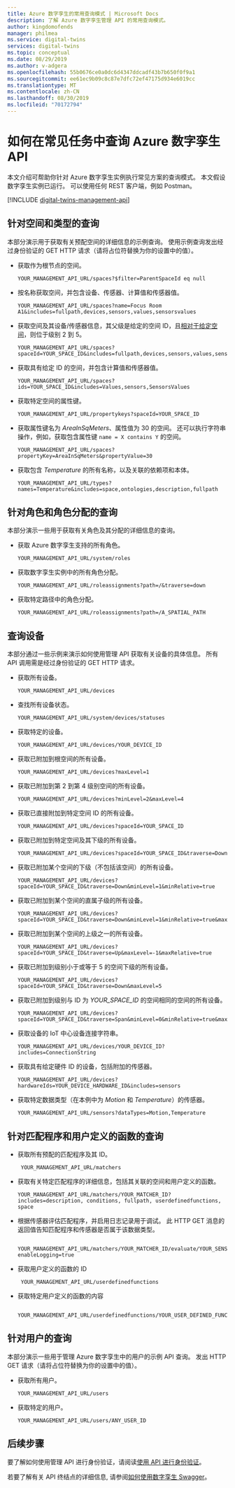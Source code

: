 ```yaml
---
title: Azure 数字孪生的常用查询模式 | Microsoft Docs
description: 了解 Azure 数字孪生管理 API 的常用查询模式。
author: kingdomofends
manager: philmea
ms.service: digital-twins
services: digital-twins
ms.topic: conceptual
ms.date: 08/29/2019
ms.author: v-adgera
ms.openlocfilehash: 55b0676ce0a0dc6d4347ddcadf43b7b650f0f9a1
ms.sourcegitcommit: ee61ec9b09c8c87e7dfc72ef47175d934e6019cc
ms.translationtype: MT
ms.contentlocale: zh-CN
ms.lasthandoff: 08/30/2019
ms.locfileid: "70172794"
---
```

# <a name="how-to-query-azure-digital-twins-apis-for-common-tasks"></a>如何在常见任务中查询 Azure 数字孪生 API

本文介绍可帮助你针对 Azure 数字孪生实例执行常见方案的查询模式。 本文假设数字孪生实例已运行。 可以使用任何 REST 客户端，例如 Postman。 

[!INCLUDE [digital-twins-management-api](../../includes/digital-twins-management-api.md)]


## <a name="queries-for-spaces-and-types"></a>针对空间和类型的查询

本部分演示用于获取有关预配空间的详细信息的示例查询。 使用示例查询发出经过身份验证的 GET HTTP 请求（请将占位符替换为你的设置中的值）。 

- 获取作为根节点的空间。

    ```plaintext
    YOUR_MANAGEMENT_API_URL/spaces?$filter=ParentSpaceId eq null
    ```

- 按名称获取空间，并包含设备、传感器、计算值和传感器值。 

    ```plaintext
    YOUR_MANAGEMENT_API_URL/spaces?name=Focus Room A1&includes=fullpath,devices,sensors,values,sensorsvalues
    ```

- 获取空间及其设备/传感器信息，其父级是给定的空间 ID，且[相对于给定空间](how-to-navigate-apis.md#api-navigation)，则位于级别 2 到 5。 

    ```plaintext
    YOUR_MANAGEMENT_API_URL/spaces?spaceId=YOUR_SPACE_ID&includes=fullpath,devices,sensors,values,sensorsvalues&traverse=Down&minLevel=1&minRelative=true&maxLevel=5&maxRelative=true
    ```

- 获取具有给定 ID 的空间，并包含计算值和传感器值。

    ```plaintext
    YOUR_MANAGEMENT_API_URL/spaces?ids=YOUR_SPACE_ID&includes=Values,sensors,SensorsValues
    ```

- 获取特定空间的属性键。

    ```plaintext
    YOUR_MANAGEMENT_API_URL/propertykeys?spaceId=YOUR_SPACE_ID
    ```

- 获取属性键名为 *AreaInSqMeters*、属性值为 30 的空间。 还可以执行字符串操作，例如，获取包含属性键 `name = X contains Y` 的空间。

    ```plaintext
    YOUR_MANAGEMENT_API_URL/spaces?propertyKey=AreaInSqMeters&propertyValue=30
    ```

- 获取包含 *Temperature* 的所有名称，以及关联的依赖项和本体。

    ```plaintext
    YOUR_MANAGEMENT_API_URL/types?names=Temperature&includes=space,ontologies,description,fullpath
    ```


## <a name="queries-for-roles-and-role-assignments"></a>针对角色和角色分配的查询

本部分演示一些用于获取有关角色及其分配的详细信息的查询。 

- 获取 Azure 数字孪生支持的所有角色。

    ```plaintext
    YOUR_MANAGEMENT_API_URL/system/roles
    ```

- 获取数字孪生实例中的所有角色分配。 

    ```plaintext
    YOUR_MANAGEMENT_API_URL/roleassignments?path=/&traverse=down
    ```

- 获取特定路径中的角色分配。

    ```plaintext
    YOUR_MANAGEMENT_API_URL/roleassignments?path=/A_SPATIAL_PATH
    ```

## <a name="queries-for-devices"></a>查询设备

本部分通过一些示例来演示如何使用管理 API 获取有关设备的具体信息。 所有 API 调用需是经过身份验证的 GET HTTP 请求。

- 获取所有设备。

    ```plaintext
    YOUR_MANAGEMENT_API_URL/devices
    ```

- 查找所有设备状态。

    ```plaintext
    YOUR_MANAGEMENT_API_URL/system/devices/statuses
    ```

- 获取特定的设备。

    ```plaintext
    YOUR_MANAGEMENT_API_URL/devices/YOUR_DEVICE_ID
    ```

- 获取已附加到根空间的所有设备。

    ```plaintext
    YOUR_MANAGEMENT_API_URL/devices?maxLevel=1
    ```

- 获取已附加到第 2 到第 4 级别空间的所有设备。

    ```plaintext
    YOUR_MANAGEMENT_API_URL/devices?minLevel=2&maxLevel=4
    ```

- 获取已直接附加到特定空间 ID 的所有设备。

    ```plaintext
    YOUR_MANAGEMENT_API_URL/devices?spaceId=YOUR_SPACE_ID
    ```

- 获取已附加到特定空间及其下级的所有设备。

    ```plaintext
    YOUR_MANAGEMENT_API_URL/devices?spaceId=YOUR_SPACE_ID&traverse=Down
    ```

- 获取已附加某个空间的下级（不包括该空间）的所有设备。

    ```plaintext
    YOUR_MANAGEMENT_API_URL/devices?spaceId=YOUR_SPACE_ID&traverse=Down&minLevel=1&minRelative=true
    ```

- 获取已附加到某个空间的直属子级的所有设备。

    ```plaintext
    YOUR_MANAGEMENT_API_URL/devices?spaceId=YOUR_SPACE_ID&traverse=Down&minLevel=1&minRelative=true&maxLevel=1&maxRelative=true
    ```

- 获取已附加到某个空间的上级之一的所有设备。

    ```plaintext
    YOUR_MANAGEMENT_API_URL/devices?spaceId=YOUR_SPACE_ID&traverse=Up&maxLevel=-1&maxRelative=true
    ```

- 获取已附加到级别小于或等于 5 的空间下级的所有设备。

    ```plaintext
    YOUR_MANAGEMENT_API_URL/devices?spaceId=YOUR_SPACE_ID&traverse=Down&maxLevel=5
    ```

- 获取已附加到级别与 ID 为 *YOUR_SPACE_ID* 的空间相同的空间的所有设备。

    ```plaintext
    YOUR_MANAGEMENT_API_URL/devices?spaceId=YOUR_SPACE_ID&traverse=Span&minLevel=0&minRelative=true&maxLevel=0&maxRelative=true
    ```

- 获取设备的 IoT 中心设备连接字符串。

    ```plaintext
    YOUR_MANAGEMENT_API_URL/devices/YOUR_DEVICE_ID?includes=ConnectionString
    ```

- 获取具有给定硬件 ID 的设备，包括附加的传感器。

    ```plaintext
    YOUR_MANAGEMENT_API_URL/devices?hardwareIds=YOUR_DEVICE_HARDWARE_ID&includes=sensors
    ```

- 获取特定数据类型（在本例中为 *Motion* 和 *Temperature*）的传感器。

    ```plaintext
    YOUR_MANAGEMENT_API_URL/sensors?dataTypes=Motion,Temperature
    ```

## <a name="queries-for-matchers-and-user-defined-functions"></a>针对匹配程序和用户定义的函数的查询 

- 获取所有预配的匹配程序及其 ID。

   ```plaintext
    YOUR_MANAGEMENT_API_URL/matchers
    ```

- 获取有关特定匹配程序的详细信息，包括其关联的空间和用户定义的函数。

    ```plaintext
    YOUR_MANAGEMENT_API_URL/matchers/YOUR_MATCHER_ID?includes=description, conditions, fullpath, userdefinedfunctions, space
    ```

- 根据传感器评估匹配程序，并启用日志记录用于调试。 此 HTTP GET 消息的返回值告知匹配程序和传感器是否属于该数据类型。 

   ```plaintext
    YOUR_MANAGEMENT_API_URL/matchers/YOUR_MATCHER_ID/evaluate/YOUR_SENSOR_ID?enableLogging=true
    ```

- 获取用户定义的函数的 ID 

   ```plaintext
    YOUR_MANAGEMENT_API_URL/userdefinedfunctions
    ```

- 获取特定用户定义的函数的内容 

   ```plaintext
    YOUR_MANAGEMENT_API_URL/userdefinedfunctions/YOUR_USER_DEFINED_FUNCTION_ID/contents
    ```


## <a name="queries-for-users"></a>针对用户的查询

本部分演示一些用于管理 Azure 数字孪生中的用户的示例 API 查询。 发出 HTTP GET 请求（请将占位符替换为你的设置中的值）。 

- 获取所有用户。 

    ```plaintext
    YOUR_MANAGEMENT_API_URL/users
    ```

- 获取特定的用户。

    ```plaintext
    YOUR_MANAGEMENT_API_URL/users/ANY_USER_ID
    ```

## <a name="next-steps"></a>后续步骤

要了解如何使用管理 API 进行身份验证，请阅读[使用 API 进行身份验证](./security-authenticating-apis.md)。

若要了解有关 API 终结点的详细信息, 请参阅[如何使用数字孪生 Swagger](./how-to-use-swagger.md)。
